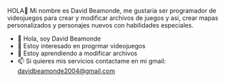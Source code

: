 HOLA👋
Mi nombre es David Beamonde, me gustaría ser programador de videojuegos para crear y modificar archivos de juegos y así, crear mapas personalizados y personajes nuevos con habilidades especiales.

- 👋 Hola, soy David Beamonde
- 👀 Estoy interesado en progrmar videojuegos
- 🌱 Estoy aprendiendo a modificar archivos
- 📫 Si quieres mis servicios contactame en mi gmail: davidbeamonde2004@gmail.com

<!---
BEAMONDO/BEAMONDO is a ✨ special ✨ repository because its `README.md` (this file) appears on your GitHub profile.
You can click the Preview link to take a look at your changes.
--->
